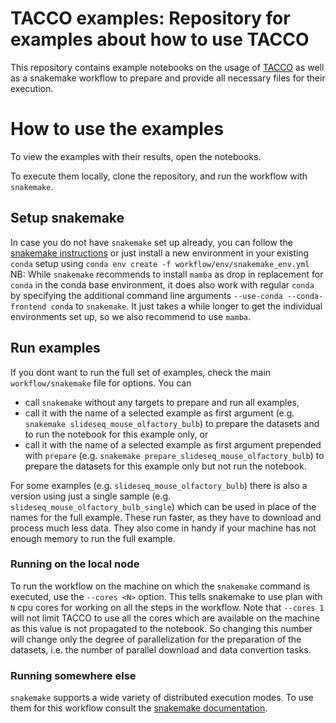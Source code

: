 # TACCO examples: Repository for examples about how to use TACCO

This repository contains example notebooks on the usage of [TACCO](https://github.com/simonwm/tacco) as well as a snakemake workflow to prepare and provide all necessary files for their execution.

# How to use the examples

To view the examples with their results, open the notebooks.

To execute them locally, clone the repository, and run the workflow with `snakemake`.

## Setup snakemake

In case you do not have `snakemake` set up already, you can follow the [snakemake instructions](https://snakemake.readthedocs.io/en/stable/getting_started/installation.html) or just install a new environment in your existing `conda` setup using `conda env create -f workflow/env/snakemake_env.yml`
NB: While `snakemake` recommends to install `mamba` as drop in replacement for `conda` in the conda base environment, it does also work with regular `conda` by specifying the additional command line arguments `--use-conda --conda-frontend conda` to `snakemake`. It just takes a while longer to get the individual environments set up, so we also recommend to use `mamba`.

## Run examples

If you dont want to run the full set of examples, check the main `workflow/snakemake` file for options. You can

- call `snakemake` without any targets to prepare and run all examples,
- call it with the name of a selected example as first argument (e.g. `snakemake slideseq_mouse_olfactory_bulb`) to prepare the datasets and to run the notebook for this example only, or
- call it with the name of a selected example as first argument prepended with `prepare` (e.g. `snakemake prepare_slideseq_mouse_olfactory_bulb`) to prepare the datasets for this example only but not run the notebook.

For some examples (e.g. `slideseq_mouse_olfactory_bulb`) there is also a version using just a single sample (e.g. `slideseq_mouse_olfactory_bulb_single`) which can be used in place of the names for the full example. These run faster, as they have to download and process much less data. They also come in handy if your machine has not enough memory to run the full example.

### Running on the local node

To run the workflow on the machine on which the `snakemake` command is executed, use the `--cores <N>` option. This tells snakemake to use plan with `N` cpu cores for working on all the steps in the workflow. Note that `--cores 1` will not limit TACCO to use all the cores which are available on the machine as this value is not propagated to the notebook. So changing this number will change only the degree of parallelization for the preparation of the datasets, i.e. the number of parallel download and data convertion tasks.

### Running somewhere else

`snakemake` supports a wide variety of distributed execution modes. To use them for this workflow consult the [snakemake documentation](https://snakemake.readthedocs.io/en/stable/executing/cli.html?highlight=profile#profiles).
